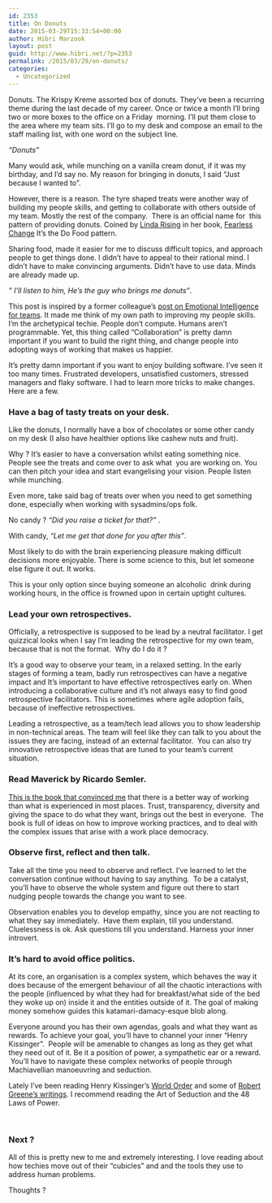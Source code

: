 ```yaml
---
id: 2353
title: On Donuts
date: 2015-03-29T15:33:54+00:00
author: Hibri Marzook
layout: post
guid: http://www.hibri.net/?p=2353
permalink: /2015/03/29/on-donuts/
categories:
  - Uncategorized
---
```

Donuts. The Krispy Kreme assorted box of donuts. They&#8217;ve been a recurring theme during the last decade of my career. Once or twice a month I&#8217;ll bring two or more boxes to the office on a Friday  morning. I&#8217;ll put them close to the area where my team sits. I&#8217;ll go to my desk and compose an email to the staff mailing list, with one word on the subject line.

_&#8220;Donuts&#8221;_

Many would ask, while munching on a vanilla cream donut, if it was my birthday, and I&#8217;d say no. My reason for bringing in donuts, I said &#8220;Just because I wanted to&#8221;.

However, there is a reason. The tyre shaped treats were another way of building my people skills, and getting to collaborate with others outside of my team. Mostly the rest of the company.  There is an official name for  this pattern of providing donuts. Coined by <a href="http://www.lindarising.org/" target="_blank">Linda Rising</a> in her book, <a href="http://www.amazon.co.uk/Fearless-Change-patterns-introducing-ideas/dp/0201741571/ref=sr_1_1?ie=UTF8&qid=1427641656&sr=8-1&keywords=linda+rising" target="_blank">Fearless Change</a> It&#8217;s the Do Food pattern.

Sharing food, made it easier for me to discuss difficult topics, and approach people to get things done. I didn&#8217;t have to appeal to their rational mind. I didn&#8217;t have to make convincing arguments. Didn&#8217;t have to use data. Minds are already made up.

_&#8221; I&#8217;ll listen to him, He&#8217;s the guy who brings me donuts&#8221;_.

This post is inspired by a former colleague&#8217;s <a href="http://blog.ntcoding.com/2015/03/proposing-emotional-intelligence.html" target="_blank">post on Emotional Intelligence for teams</a>. It made me think of my own path to improving my people skills. I&#8217;m the archetypical techie. People don&#8217;t compute. Humans aren&#8217;t programmable. Yet, this thing called &#8220;Collaboration&#8221; is pretty damn important if you want to build the right thing, and change people into adopting ways of working that makes us happier.

It&#8217;s pretty damn important if you want to enjoy building software. I&#8217;ve seen it too many times. Frustrated developers, unsatisfied customers, stressed managers and flaky software. I had to learn more tricks to make changes. Here are a few.

### Have a bag of tasty treats on your desk.

Like the donuts, I normally have a box of chocolates or some other candy on my desk (I also have healthier options like cashew nuts and fruit).

Why ? It&#8217;s easier to have a conversation whilst eating something nice. People see the treats and come over to ask what  you are working on. You can then pitch your idea and start evangelising your vision. People listen while munching.

Even more, take said bag of treats over when you need to get something done, especially when working with sysadmins/ops folk.

No candy ? _&#8220;Did you raise a ticket for that?&#8221;_ .

With candy, _&#8220;Let me get that done for you after this&#8221;_.

Most likely to do with the brain experiencing pleasure making difficult decisions more enjoyable. There is some science to this, but let someone else figure it out. It works.

This is your only option since buying someone an alcoholic  drink during working hours, in the office is frowned upon in certain uptight cultures.

### Lead your own retrospectives.

Officially, a retrospective is supposed to be lead by a neutral facilitator. I get quizzical looks when I say I&#8217;m leading the retrospective for my own team, because that is not the format.  Why do I do it ?

It&#8217;s a good way to observe your team, in a relaxed setting. In the early stages of forming a team, badly run retrospectives can have a negative impact and It&#8217;s important to have effective retrospectives early on. When introducing a collaborative culture and it&#8217;s not always easy to find good retrospective facilitators. This is sometimes where agile adoption fails, because of ineffective retrospectives.

Leading a retrospective, as a team/tech lead allows you to show leadership in non-technical areas. The team will feel like they can talk to you about the issues they are facing, instead of an external facilitator.  You can also try innovative retrospective ideas that are tuned to your team&#8217;s current situation.

### Read Maverick by Ricardo Semler.

<a href="http://www.amazon.co.uk/Maverick-Success-Behind-Unusual-Workplace/dp/0712678867/ref=sr_1_1?s=books&ie=UTF8&qid=1427641975&sr=1-1&keywords=maverick" target="_blank">This is the book that convinced me</a> that there is a better way of working than what is experienced in most places. Trust, transparency, diversity and giving the space to do what they want, brings out the best in everyone.  The book is full of ideas on how to improve working practices, and to deal with the complex issues that arise with a work place democracy.

### Observe first, reflect and then talk.

Take all the time you need to observe and reflect. I&#8217;ve learned to let the conversation continue without having to say anything.  To be a catalyst,  you&#8217;ll have to observe the whole system and figure out there to start nudging people towards the change you want to see.

Observation enables you to develop empathy, since you are not reacting to what they say immediately.  Have them explain, till you understand. Cluelessness is ok. Ask questions till you understand. Harness your inner introvert.

### It&#8217;s hard to avoid office politics.

At its core, an organisation is a complex system, which behaves the way it does because of the emergent behaviour of all the chaotic interactions with the people (influenced by what they had for breakfast/what side of the bed they woke up on) inside it and the entities outside of it. The goal of making money somehow guides this katamari-damacy-esque blob along.

Everyone around you has their own agendas, goals and what they want as rewards. To achieve your goal, you&#8217;ll have to channel your inner &#8220;Henry Kissinger&#8221;.  People will be amenable to changes as long as they get what they need out of it. Be it a position of power, a sympathetic ear or a reward.  You&#8217;ll have to navigate these complex networks of people through Machiavellian manoeuvring and seduction.

Lately I&#8217;ve been reading Henry Kissinger&#8217;s <a href="http://www.amazon.co.uk/World-Order-Reflections-Character-Nations/dp/0241004268/ref=sr_1_1?ie=UTF8&qid=1427641432&sr=8-1&keywords=henry+kissinger+world+order" target="_blank">World Order</a> and some of <a href="http://www.amazon.co.uk/Robert-Greene/e/B001IGV3IS/ref=sr_ntt_srch_lnk_1?qid=1427640960&sr=1-1" target="_blank">Robert Greene&#8217;s writings</a>. I recommend reading the Art of Seduction and the 48 Laws of Power.

&nbsp;

### Next ?

All of this is pretty new to me and extremely interesting. I love reading about how techies move out of their &#8220;cubicles&#8221; and and the tools they use to address human problems.

Thoughts ?